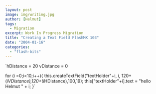 ```yaml
---
layout: post
image: img/writing.jpg
author: [Helmut]
tags:
  - Migration
excerpt: Work In Progress Migration
title: "Creating a Text Field FlashMX 103"
date: "2004-01-16"
categories: 
  - "flash-bits"
---
```


`hDistance = 20 vDistance = 0

for (i =0;i<10;i++){ this.createTextField("textHolder"+i, i, 120+(i*VDistance),120+(i*HDistance),100,19); this["textHolder"+i].text = "hello Helmut " + i; }`
